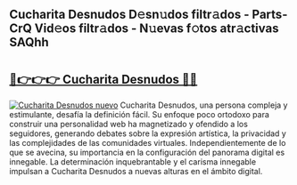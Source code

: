 ## Cucharita Desnudos D𝚎sn𝚞dos filtr𝚊dos - Parts-CrQ Vid𝚎os filtr𝚊dos - N𝚞evas f𝚘tos atr𝚊ctivas SAQhh

# <h2><a href="http://mbbshjb.tromn.icu/?c=Cucharita+Desnudos">🔗👉👉👉 Cucharita Desnudos 🔗🔗</a></h2>

[![Cucharita Desnudos nuevo](https://i.imgur.com/pEAQMta.gif)](http://mbbshjb.tromn.icu/?c=Cucharita+Desnudos)
Cucharita Desnudos, una persona compleja y estimulante, desafía la definición fácil. Su enfoque poco ortodoxo para construir una personalidad web ha magnetizado y ofendido a los seguidores, generando debates sobre la expresión artística, la privacidad y las complejidades de las comunidades virtuales. Independientemente de lo que se avecina, su importancia en la configuración del panorama digital es innegable. La determinación inquebrantable y el carisma innegable impulsan a Cucharita Desnudos a nuevas alturas en el ámbito digital.
